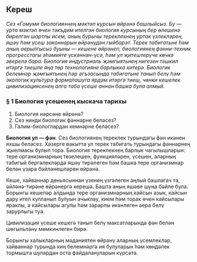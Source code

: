 ## Кереш

*Сез «Гомуми биология»нең мәктәп курсын өйрәнә башлыйсыз. Бу — урта мәктәп өчен тәкъдим ителгән биология курсының бер өлешенә бирелгән шартлы исем, аның бурычы тереклекнең уртак үзлекләрен, яшәү һәм үсеш законнарын өйрәнүдән гыйбарәт. Терек табигатьне һәм аның аерылгысыз буыны — кешене өйрәнеп, биологиянең фәнни-техник прогресстагы әһәмияте үскәннән-үсә, һәм ул җитештерүче көчкә әверелә бара. Биология индустриаль җәмгыятьнең нигезен тәшкил итәргә тиешле яңа төр технологияне барлыкка китерә. Биологик белемнәр җәмгыятьнең һәр әгъзасында табигатьне танып белү һәм экологик культура формалашуга ярдәм итәргә тиеш, чөнки кешелек цивилизациясенең алга таба үсеше аннан башка була алмый.*

### § 1 Биология үсешенең кыскача тарихы

<figure data-bbox="[50, 300, 150, 350]" data-page="22"></figure>

1. Биология нәрсәне өйрәнә?
2. Сез нинди биологик фәннәрне беләсез?
3. Галим-биологлардан кемнәрне беләсез?

**Биология ул — фән**. Сез биологиянең тереклек турындагы фән икәнен яхшы беләсез. Хәзерге вакытта ул терек табигать турындагы фәннәрнең җыелмасы булып тора. Биология тереклекнең барлык чагылышларын: тере организмнарның төзелешен, функцияләрен, үсешен, аларның табигый бергәлекләрдә яшәү тирәлеген һәм башка тере организмнар белән үзара бәйләнешләрен өйрәнә.

Кеше, хайваннар дөньясыннан үзенең үзгәлеген аңлый башлагач та, әйләнә-тирәне өйрәнергә керешә. Башта аның яшәве шуңа бәйле була. Борынгы кешеләр алдында тере организмнарның кайсын азык, кайсын дару итеп кулланып булуын ачыклау, кием һәм торак өчен кайсылары яраклы, ә кайсылары агулы һәм зарарлы икәнлеген аера белү зарурлыгы туа.

Цивилизация үсеше кешегә танып белү максатларында фән белән шөгыльләнү мөмкинлеген бирә.

Борынгы халыкларның мәдәниятен өйрәнү аларның үсемлекләр, хайваннар турында киң белемнәргә ия булуларын һәм көндәлек тормышта шулардан оста файдалануларын күрсәтә.